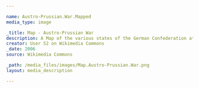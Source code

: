 ```yaml
---

name: Austro-Prussian.War.Mapped
media_type: image

_title: Map - Austro-Prussian War
description: A Map of the various states of the German Confederation at the outset of the Austro-Prussian War, color-coded for alliances \: Blue for those aligned with Prussia and REd for those aligned with Austria. Key is from the [Austro-Prussian War Wikipedia page](https://en.wikipedia.org/wiki/Austro-Prussian_War#Alliances) and demonstrates how outnumbered Prussia really was during the War. According to its creator, the map was based off map data of the [IEG-Maps project](http://www.ieg-maps.uni-mainz.de) (Andreas Kunz, B. Johnen and Joachim Robert Moeschl- University of Mainz).
creator: User 52 on Wikimedia Commons
_date: 2006
source: Wikimedia Commons

_path: /media_files/images/Map.Austro-Prussian.War.png 
layout: media_description

---
```

